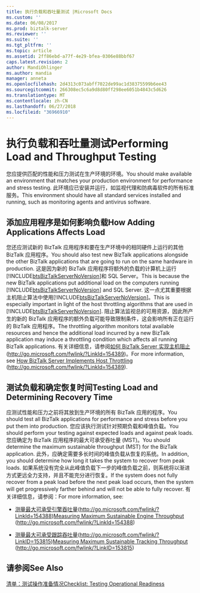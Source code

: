```yaml
---
title: 执行负载和吞吐量测试 |Microsoft Docs
ms.custom: ''
ms.date: 06/08/2017
ms.prod: biztalk-server
ms.reviewer: ''
ms.suite: ''
ms.tgt_pltfrm: ''
ms.topic: article
ms.assetid: 2ff86ebd-a77f-4e29-bfea-0306e88bbf67
caps.latest.revision: 2
author: MandiOhlinger
ms.author: mandia
manager: anneta
ms.openlocfilehash: 2d4313c073abff7022de99ac1d38375599b6ee43
ms.sourcegitcommit: 266308ec5c6a9d8d80ff298ee6051b4843c5d626
ms.translationtype: MT
ms.contentlocale: zh-CN
ms.lasthandoff: 06/27/2018
ms.locfileid: "36966910"
---
```

# <a name="performing-load-and-throughput-testing"></a><span data-ttu-id="616dd-102">执行负载和吞吐量测试</span><span class="sxs-lookup"><span data-stu-id="616dd-102">Performing Load and Throughput Testing</span></span>
<span data-ttu-id="616dd-103">您应提供匹配的性能和压力测试在生产环境的环境。</span><span class="sxs-lookup"><span data-stu-id="616dd-103">You should make available an environment that matches your production environment for performance and stress testing.</span></span> <span data-ttu-id="616dd-104">此环境应已安装并运行，如监视代理和防病毒软件的所有标准服务。</span><span class="sxs-lookup"><span data-stu-id="616dd-104">This environment should have all standard services installed and running, such as monitoring agents and antivirus software.</span></span>  
  
## <a name="how-adding-applications-affects-load"></a><span data-ttu-id="616dd-105">添加应用程序是如何影响负载</span><span class="sxs-lookup"><span data-stu-id="616dd-105">How Adding Applications Affects Load</span></span>  
 <span data-ttu-id="616dd-106">您还应测试新的 BizTalk 应用程序和要在生产环境中的相同硬件上运行的其他 BizTalk 应用程序。</span><span class="sxs-lookup"><span data-stu-id="616dd-106">You should also test new BizTalk applications alongside the other BizTalk applications that are going to run on the same hardware in production.</span></span> <span data-ttu-id="616dd-107">这是因为新的 BizTalk 应用程序将额外的负载的计算机上运行[!INCLUDE[btsBizTalkServerNoVersion](../includes/btsbiztalkservernoversion-md.md)]和 SQL Server。</span><span class="sxs-lookup"><span data-stu-id="616dd-107">This is because the new BizTalk applications put additional load on the computers running [!INCLUDE[btsBizTalkServerNoVersion](../includes/btsbiztalkservernoversion-md.md)] and SQL Server.</span></span> <span data-ttu-id="616dd-108">这一点尤其重要根据主机阻止算法中使用[!INCLUDE[btsBizTalkServerNoVersion](../includes/btsbiztalkservernoversion-md.md)]。</span><span class="sxs-lookup"><span data-stu-id="616dd-108">This is especially important in light of the host throttling algorithms that are used in [!INCLUDE[btsBizTalkServerNoVersion](../includes/btsbiztalkservernoversion-md.md)].</span></span> <span data-ttu-id="616dd-109">阻止算法监视总的可用资源，因此所产生的新的 BizTalk 应用程序的额外负载可能导致限制条件，这会影响所有正在运行的 BizTalk 应用程序。</span><span class="sxs-lookup"><span data-stu-id="616dd-109">The throttling algorithm monitors total available resources and hence the additional load incurred by a new BizTalk application may induce a throttling condition which affects all running BizTalk applications.</span></span> <span data-ttu-id="616dd-110">有关详细信息，请参阅[如何 BizTalk Server 实现主机阻止](http://go.microsoft.com/fwlink/?LinkId=154389)(<http://go.microsoft.com/fwlink/?LinkId=154389>)。</span><span class="sxs-lookup"><span data-stu-id="616dd-110">For more information, see [How BizTalk Server Implements Host Throttling](http://go.microsoft.com/fwlink/?LinkId=154389) (<http://go.microsoft.com/fwlink/?LinkId=154389>).</span></span>  
  
## <a name="testing-load-and-determining-recovery-time"></a><span data-ttu-id="616dd-111">测试负载和确定恢复时间</span><span class="sxs-lookup"><span data-stu-id="616dd-111">Testing Load and Determining Recovery Time</span></span>  
 <span data-ttu-id="616dd-112">应测试性能和压力之前将其放到生产环境的所有 BizTalk 应用的程序。</span><span class="sxs-lookup"><span data-stu-id="616dd-112">You should test all BizTalk applications for performance and stress before you put them into production.</span></span> <span data-ttu-id="616dd-113">您应该执行测试针对预期负载和峰值负载。</span><span class="sxs-lookup"><span data-stu-id="616dd-113">You should perform your testing against expected loads and against peak loads.</span></span> <span data-ttu-id="616dd-114">您应确定为 BizTalk 应用程序的最大可承受吞吐量 (MST)。</span><span class="sxs-lookup"><span data-stu-id="616dd-114">You should determine the maximum sustainable throughput (MST) for the BizTalk application.</span></span> <span data-ttu-id="616dd-115">此外，应确定需要多长时间的峰值负载从恢复的系统。</span><span class="sxs-lookup"><span data-stu-id="616dd-115">In addition, you should determine how long it takes the system to recover from peak loads.</span></span> <span data-ttu-id="616dd-116">如果系统没有完全从此峰值负载下一步的峰值负载之前，则系统将以渐进方式更远全力支持，并且不能充分进行恢复。</span><span class="sxs-lookup"><span data-stu-id="616dd-116">If the system does not fully recover from a peak load before the next peak load occurs, then the system will get progressively farther behind and will not be able to fully recover.</span></span> <span data-ttu-id="616dd-117">有关详细信息，请参阅：</span><span class="sxs-lookup"><span data-stu-id="616dd-117">For more information, see:</span></span>  
  
-   <span data-ttu-id="616dd-118">[测量最大可承受引擎吞吐量](http://go.microsoft.com/fwlink/?LinkId=154388)(http://go.microsoft.com/fwlink/?LinkId=154388)</span><span class="sxs-lookup"><span data-stu-id="616dd-118">[Measuring Maximum Sustainable Engine Throughput](http://go.microsoft.com/fwlink/?LinkId=154388) (http://go.microsoft.com/fwlink/?LinkId=154388)</span></span>  
  
-   <span data-ttu-id="616dd-119">[测量最大可承受跟踪吞吐量](http://go.microsoft.com/fwlink/?LinkID=153815)(http://go.microsoft.com/fwlink/?LinkID=153815)</span><span class="sxs-lookup"><span data-stu-id="616dd-119">[Measuring Maximum Sustainable Tracking Throughput](http://go.microsoft.com/fwlink/?LinkID=153815) (http://go.microsoft.com/fwlink/?LinkID=153815)</span></span>  
  
## <a name="see-also"></a><span data-ttu-id="616dd-120">请参阅</span><span class="sxs-lookup"><span data-stu-id="616dd-120">See Also</span></span>  
 [<span data-ttu-id="616dd-121">清单：测试操作准备情况</span><span class="sxs-lookup"><span data-stu-id="616dd-121">Checklist: Testing Operational Readiness</span></span>](../technical-guides/checklist-testing-operational-readiness.md)
